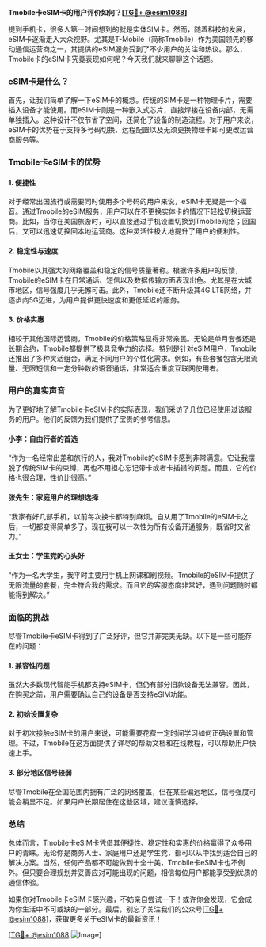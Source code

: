 **Tmobile卡eSIM卡的用户评价如何？[[TG💪+ @esim1088](https://t.me/s/esim1088)]**

提到手机卡，很多人第一时间想到的就是实体SIM卡。然而，随着科技的发展，eSIM卡逐渐走入大众视野。尤其是T-Mobile（简称Tmobile）作为美国领先的移动通信运营商之一，其提供的eSIM服务受到了不少用户的关注和热议。那么，Tmobile卡的eSIM卡究竟表现如何呢？今天我们就来聊聊这个话题。

### eSIM卡是什么？

首先，让我们简单了解一下eSIM卡的概念。传统的SIM卡是一种物理卡片，需要插入设备才能使用。而eSIM卡则是一种嵌入式芯片，直接焊接在设备内部，无需单独插入。这种设计不仅节省了空间，还简化了设备的制造流程。对于用户来说，eSIM卡的优势在于支持多号码切换、远程配置以及无须更换物理卡即可更改运营商服务等。

### Tmobile卡eSIM卡的优势

#### 1. **便捷性**
   对于经常出国旅行或需要同时使用多个号码的用户来说，eSIM卡无疑是一个福音。通过Tmobile的eSIM服务，用户可以在不更换实体卡的情况下轻松切换运营商。比如，当你在美国旅游时，可以直接通过手机设置切换到Tmobile网络；回国后，又可以迅速切换回本地运营商。这种灵活性极大地提升了用户的便利性。

#### 2. **稳定性与速度**
   Tmobile以其强大的网络覆盖和稳定的信号质量著称。根据许多用户的反馈，Tmobile的eSIM卡在日常通话、短信以及数据传输方面表现出色。尤其是在大城市地区，信号强度几乎无懈可击。此外，Tmobile还不断升级其4G LTE网络，并逐步向5G迈进，为用户提供更快速度和更低延迟的服务。

#### 3. **价格实惠**
   相较于其他国际运营商，Tmobile的价格策略显得非常亲民。无论是单月套餐还是长期合约，Tmobile都提供了极具竞争力的选择。特别是针对eSIM用户，Tmobile还推出了多种灵活组合，满足不同用户的个性化需求。例如，有些套餐包含无限流量、无限短信和一定分钟数的语音通话，非常适合重度互联网使用者。

### 用户的真实声音

为了更好地了解Tmobile卡eSIM卡的实际表现，我们采访了几位已经使用过该服务的用户。他们的反馈为我们提供了宝贵的参考信息。

#### 小李：自由行者的首选
“作为一名经常出差和旅行的人，我对Tmobile的eSIM卡感到非常满意。它让我摆脱了传统SIM卡的束缚，再也不用担心忘记带卡或者卡插错的问题。而且，它的价格也很合理，性价比很高。”

#### 张先生：家庭用户的理想选择
“我家有好几部手机，以前每次换卡都特别麻烦。自从用了Tmobile的eSIM卡之后，一切都变得简单多了。现在我可以一次性为所有设备开通服务，既省时又省力。”

#### 王女士：学生党的心头好
“作为一名大学生，我平时主要用手机上网课和刷视频。Tmobile的eSIM卡提供了无限流量的套餐，完全符合我的需求。而且它的客服态度非常好，遇到问题随时都能得到解决。”

### 面临的挑战

尽管Tmobile卡eSIM卡得到了广泛好评，但它并非完美无缺。以下是一些可能存在的问题：

#### 1. **兼容性问题**
   虽然大多数现代智能手机都支持eSIM卡，但仍有部分旧款设备无法兼容。因此，在购买之前，用户需要确认自己的设备是否支持eSIM功能。

#### 2. **初始设置复杂**
   对于初次接触eSIM卡的用户来说，可能需要花费一定时间学习如何正确设置和管理。不过，Tmobile在这方面提供了详尽的帮助文档和在线教程，可以帮助用户快速上手。

#### 3. **部分地区信号较弱**
   尽管Tmobile在全国范围内拥有广泛的网络覆盖，但在某些偏远地区，信号强度可能会稍显不足。如果用户长期居住在这些区域，建议谨慎选择。

### 总结

总体而言，Tmobile卡eSIM卡凭借其便捷性、稳定性和实惠的价格赢得了众多用户的青睐。无论你是商务人士、家庭用户还是学生党，都可以从中找到适合自己的解决方案。当然，任何产品都不可能做到十全十美，Tmobile卡eSIM卡也不例外。但只要合理规划并妥善应对可能出现的问题，相信每位用户都能享受到优质的通信体验。

如果你对Tmobile卡eSIM卡感兴趣，不妨亲自尝试一下！或许你会发现，它会成为你生活中不可或缺的一部分。最后，别忘了关注我们的公众号[[TG💪+ @esim1088](https://t.me/s/esim1088)]，获取更多关于eSIM卡的最新资讯！

[[TG💪+ @esim1088](https://t.me/s/esim1088) ![Image](https://i.postimg.cc/4NQfJmqS/Snipaste-2025-05-13-00-14-12.png)]